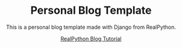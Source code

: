 <div align="center">
  <h1>Personal Blog Template</h1>
  <p>
    This is a personal blog template made with Django from RealPython.
  </p>
  <a href="https://realpython.com/build-a-blog-from-scratch-django">RealPython Blog Tutorial</a>
</div>
